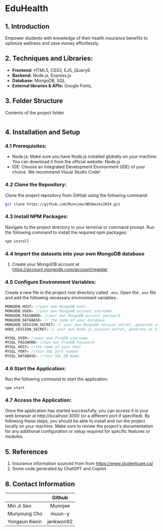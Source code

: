 # EduHealth

## 1. Introduction

Empower students with knowledge of their health insurance benefits to optimize wellness and save money effortlessly.

## 2. Techniques and Libraries:

- **Frontend:** HTML5, CSS3, EJS, jQuery6
- **Backend:** Node.js, Express.js
- **Database:** MongoDB, SQL
- **External libraries & APIs:** Google Fonts, 

## 3. Folder Structure

Contents of the project folder

```bash
```

## 4. Installation and Setup

### 4.1 Prerequisites:

- Node.js: Make sure you have Node.js installed globally on your machine. You can download it from the official website: Node.js
- IDE: Choose an Integrated Development Environment (IDE) of your choice. We recommend Visual Studio Code!

### 4.2 Clone the Repository:

Clone the project repository from GitHub using the following command:

```bash
git clone https://github.com/Munnjee/QDSHacks2024.git
```

### 4.3 Install NPM Packages:

Navigate to the project directory in your terminal or command prompt.
Run the following command to install the required npm packages:

```bash
npm install
```

### 4.4 Import the datasets into your own MongoDB database

1. Create your MongoDB account at https://account.mongodb.com/account/register


### 4.5 Configure Environment Variables:

Create a new file in the project root directory called `.env`.
Open the `.env` file and add the following necessary environment variables.

```js
MONGODB_HOST= //your own MongoDB host
MONGODB_USER= //your own MongoDB account username
MONGODB_PASSWORD= //your own MongoDB account password
MONGODB_DATABASE= // the name of your database
MONGODB_SESSION_SECRET= // your own MongoDB session secret, generate at https://guidgenerator.com/
NODE_SESSION_SECRET= // your own Node.js session secret, generate at https://guidgenerator.com/

MYSQL_USER= //your own FreeDB username
MYSQL_PASSWORD= //own own FreeDB Password
MYSQL_HOST= //the name of your host
MYSQL_PORT= //Your SQL port number 
MYSQL_DATABASE= //Your SQL DB Name
```

### 4.6 Start the Application:

Run the following command to start the application:

```
npm start
```

### 4.7 Access the Application:

Once the application has started successfully, you can access it in your web browser at http://localhost:3000 (or a different port if specified).
By following these steps, you should be able to install and run the project locally on your machine. Make sure to review the project's documentation for any additional configuration or setup required for specific features or modules.


## 5. References

1. Insurance information sourced from from https://www.studentcare.ca/
2. Some code generated by ChatGPT and Copilot


## 8. Contact Information

|              |  Github  |        
| :----------- | :------: | 
| Min Ji Seo   | Munnjee  | 
| Munyoung Cho | muun-y   | 
| Yongeun Kwon | jenkwon92| 
